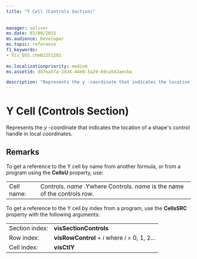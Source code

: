 ```yaml
---
title: "Y Cell (Controls Section)"
 
 
manager: soliver
ms.date: 03/09/2015
ms.audience: Developer
ms.topic: reference
f1_keywords:
- Vis_DSS.chm82251282
 
ms.localizationpriority: medium
ms.assetid: dd7ea5fa-1d34-44e8-5a29-69ca542aecba

description: "Represents the y -coordinate that indicates the location of a shape's control handle in local coordinates."
---
```


# Y Cell (Controls Section)

Represents the  *y*  -coordinate that indicates the location of a shape's control handle in local coordinates. 
  
## Remarks

To get a reference to the Y cell by name from another formula, or from a program using the **CellsU** property, use: 
  
|||
|:-----|:-----|
| Cell name:  <br/> | Controls.  *name*  .Ywhere Controls.  *name*  is the name of the controls row. |
   
To get a reference to the Y cell by index from a program, use the **CellsSRC** property with the following arguments: 
  
|||
|:-----|:-----|
| Section index:  <br/> |**visSectionControls** <br/> |
| Row index:  <br/> |**visRowControl** +  *i*            where  *i*  = 0, 1, 2... |
| Cell index:  <br/> |**visCtlY** <br/> |
   

